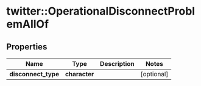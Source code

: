 # twitter::OperationalDisconnectProblemAllOf


## Properties
Name | Type | Description | Notes
------------ | ------------- | ------------- | -------------
**disconnect_type** | **character** |  | [optional] 


